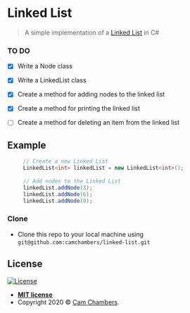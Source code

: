 # Linked List
> A simple implementation of a [Linked List](https://en.wikipedia.org/wiki/Linked_list) in C#

### TO DO

- [x] Write a Node class
- [x] Write a LinkedList class
- [x] Create a method for adding nodes to the linked list
- [X] Create a method for printing the linked list
- [ ] Create a method for deleting an item from the linked list


## Example

```csharp
     // Create a new Linked List
     LinkedList<int> linkedList = new LinkedList<int>();
      
     // Add nodes to the Linked List
     linkedList.addNode(3);
     linkedList.addNode(6);
     linkedList.addNode(9);
 ```

### Clone

- Clone this repo to your local machine using `git@github.com:camchambers/linked-list.git`

## License

[![License](http://img.shields.io/:license-mit-blue.svg?style=flat-square)](http://badges.mit-license.org)

- **[MIT license](http://opensource.org/licenses/mit-license.php)**
- Copyright 2020 © <a href="https://www.camchambers.com" target="_blank">Cam Chambers</a>.
